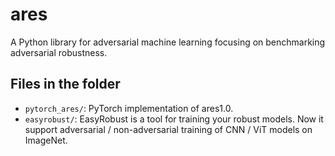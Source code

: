 # ares
A Python library for adversarial machine learning focusing on benchmarking adversarial robustness.
## Files in the folder
- `pytorch_ares/`: PyTorch implementation of ares1.0.
- `easyrobust/`: EasyRobust is a tool for training your robust models. Now it support adversarial / non-adversarial training of CNN / ViT models on ImageNet.
